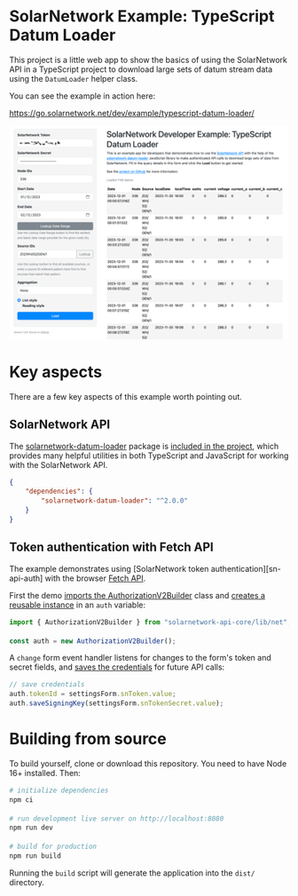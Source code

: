 # SolarNetwork Example: TypeScript Datum Loader

This project is a little web app to show the basics of using the SolarNetwork API
in a TypeScript project to download large sets of datum stream data using the `DatumLoader` helper class.

You can see the example in action here:

<https://go.solarnetwork.net/dev/example/typescript-datum-loader/>

<img alt="Screenshot of the TypeScript Datum Loader app" src="docs/datum-loader-screenshot@2x.png" width="1340">

# Key aspects

There are a few key aspects of this example worth pointing out.

## SolarNetwork API

The [solarnetwork-datum-loader][sn-datum-loader] package is [included in the project][sn-datum-loader-dep], which provides many helpful utilities in both TypeScript and JavaScript for working with the SolarNetwork API.

```json
{
	"dependencies": {
		"solarnetwork-datum-loader": "^2.0.0"
	}
}
```

## Token authentication with Fetch API

The example demonstrates using [SolarNetwork token authentication][sn-api-auth] with the browser [Fetch API][fetch].

First the demo [imports the AuthorizationV2Builder][import-sn-auth] class and [creates a reusable instance][auth-instance] in an `auth` variable:

```ts
import { AuthorizationV2Builder } from "solarnetwork-api-core/lib/net";

const auth = new AuthorizationV2Builder();
```

A `change` form event handler listens for changes to the form's token and secret fields, and [saves the credentials][save-creds] for future API calls:

```ts
// save credentials
auth.tokenId = settingsForm.snToken.value;
auth.saveSigningKey(settingsForm.snTokenSecret.value);
```

# Building from source

To build yourself, clone or download this repository. You need to have
Node 16+ installed. Then:

```sh
# initialize dependencies
npm ci

# run development live server on http://localhost:8080
npm run dev

# build for production
npm run build
```

Running the `build` script will generate the application into the `dist/` directory.

[auth-instance]: https://github.com/SolarNetwork/solarnetwork-example/blob/develop/TypeScript/datum-loader/src/main/ts/sn.ts#TODO
[fetch]: https://developer.mozilla.org/en-US/docs/Web/API/Fetch_API
[sn-datum-loader]: https://www.npmjs.com/package/solarnetwork-datum-loader
[sn-datum-loader-dep]: https://github.com/SolarNetwork/solarnetwork-example/blob/develop/TypeScript/datum-loader/package.json#TODO
[import-sn-auth]: https://github.com/SolarNetwork/solarnetwork-example/blob/develop/TypeScript/datum-loader/src/main/ts/sn.ts#TODO
[save-creds]: https://github.com/SolarNetwork/solarnetwork-example/blob/develop/TypeScript/datum-loader/src/main/ts/sn.ts#TODO
